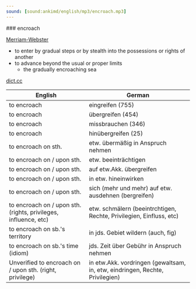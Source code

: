 ```yaml
---
sound: [sound:ankimd/english/mp3/encroach.mp3]
---
```


\### encroach

[Merriam-Webster](https://www.merriam-webster.com/dictionary/encroach)

- to enter by gradual steps or by stealth into the possessions or rights of another
- to advance beyond the usual or proper limits
    - the gradually encroaching sea

[dict.cc](https://www.dict.cc/encroach)

| English        | German       |
| -------------- | ------------ |
| to encroach | eingreifen (755) |
| to encroach | übergreifen (454) |
| to encroach | missbrauchen (346) |
| to encroach | hinübergreifen (25) |
| to encroach on sth. | etw. übermäßig in Anspruch nehmen |
| to encroach on / upon sth. | etw. beeinträchtigen |
| to encroach on / upon sth. | auf etw.Akk. übergreifen |
| to encroach on / upon sth. | in etw. hineinwirken |
| to encroach on / upon sth. | sich (mehr und mehr) auf etw. ausdehnen (bergreifen) |
| to encroach on / upon sth. (rights, privileges, influence, etc) | etw. schmälern (beeintrchtigen, Rechte, Privilegien, Einfluss, etc) |
| to encroach on sb.'s territory | in jds. Gebiet wildern (auch, fig) |
| to encroach on sb.'s time (idiom) | jds. Zeit über Gebühr in Anspruch nehmen |
| Unverified to encroach on / upon sth. (right, privilege) | in etw.Akk. vordringen (gewaltsam, in, etw, eindringen, Rechte, Privilegien) |
